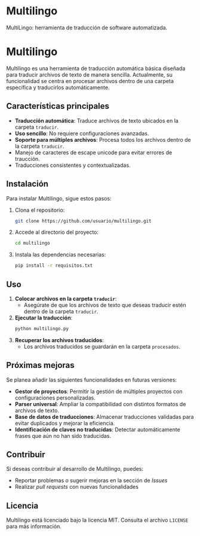 # Multilingo
MultiLingo: herramienta de traducción de software automatizada.
# Multilingo

Multilingo es una herramienta de traducción automática básica diseñada para traducir archivos de texto de manera sencilla. Actualmente, su funcionalidad se centra en procesar archivos dentro de una carpeta específica y traducirlos automáticamente.

## Características principales
- **Traducción automática**: Traduce archivos de texto ubicados en la carpeta `traducir`.
- **Uso sencillo**: No requiere configuraciones avanzadas.
- **Soporte para múltiples archivos**: Procesa todos los archivos dentro de la carpeta `traducir`.
- Manejo de caracteres de escape unicode para evitar errores de traucción.
- Traducciones consistentes y contextualizadas.

## Instalación
Para instalar Multilingo, sigue estos pasos:
1. Clona el repositorio:
   ```sh
   git clone https://github.com/usuario/multilingo.git
   ```
2. Accede al directorio del proyecto:
   ```sh
   cd multilingo
   ```
3. Instala las dependencias necesarias:
   ```sh
   pip install -r requisitos.txt
   ```

## Uso
1. **Colocar archivos en la carpeta `traducir`**:
   - Asegúrate de que los archivos de texto que deseas traducir estén dentro de la carpeta `traducir`.
2. **Ejecutar la traducción**:
   ```sh
   python multilingo.py
   ```
3. **Recuperar los archivos traducidos**:
   - Los archivos traducidos se guardarán en la carpeta `procesados`.

## Próximas mejoras
Se planea añadir las siguientes funcionalidades en futuras versiones:
- **Gestor de proyectos**: Permitir la gestión de múltiples proyectos con configuraciones personalizadas.
- **Parser universal**: Ampliar la compatibilidad con distintos formatos de archivos de texto.
- **Base de datos de traducciones**: Almacenar traducciones validadas para evitar duplicados y mejorar la eficiencia.
- **Identificación de claves no traducidas**: Detectar automáticamente frases que aún no han sido traducidas.

## Contribuir
Si deseas contribuir al desarrollo de Multilingo, puedes:
- Reportar problemas o sugerir mejoras en la sección de *Issues*
- Realizar *pull requests* con nuevas funcionalidades

## Licencia
Multilingo está licenciado bajo la licencia MIT. Consulta el archivo `LICENSE` para más información.


